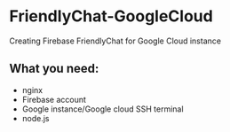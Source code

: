 # FriendlyChat-GoogleCloud
Creating Firebase FriendlyChat for Google Cloud instance

## What you need:
<ul>
  <li> nginx </li>
  <li> Firebase account </li>
  <li> Google instance/Google cloud SSH terminal</li>
  <li> node.js </li>
</ul>
